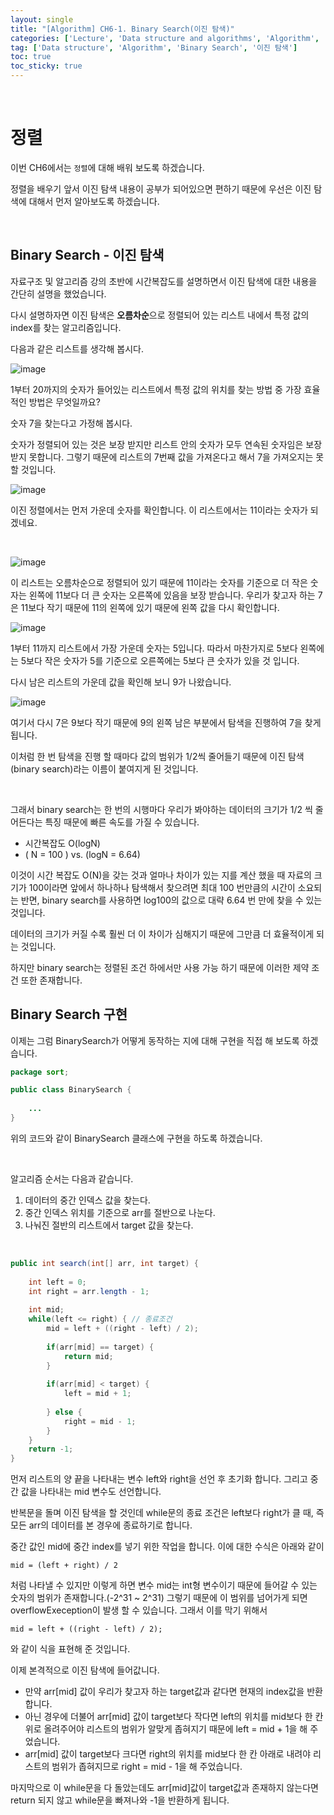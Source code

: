 ```yaml
---
layout: single
title: "[Algorithm] CH6-1. Binary Search(이진 탐색)"
categories: ['Lecture', 'Data structure and algorithms', 'Algorithm', 'BinarySearch']
tag: ['Data structure', 'Algorithm', 'Binary Search', '이진 탐색']
toc: true
toc_sticky: true
---
```


<br>

# 정렬

이번 CH6에서는 `정렬`에 대해 배워 보도록 하겠습니다.

정렬을 배우기 앞서 이진 탐색 내용이 공부가 되어있으면 편하기 때문에 우선은 이진 탐색에 대해서 먼저 알아보도록 하겠습니다.

<br>

## Binary Search - 이진 탐색

자료구조 및 알고리즘 강의 초반에 시간복잡도를 설명하면서 이진 탐색에 대한 내용을 간단히 설명을 했었습니다.

다시 설명하자면 이진 탐색은 **오름차순**으로 정렬되어 있는 리스트 내에서 특정 값의 index를 찾는 알고리즘입니다.

다음과 같은 리스트를 생각해 봅시다.

![image](https://user-images.githubusercontent.com/79521972/153797551-d603c486-574c-4fb5-9205-f94c9d886c60.png)

1부터 20까지의 숫자가 들어있는 리스트에서 특정 값의 위치를 찾는 방법 중 가장 효율 적인 방법은 무엇일까요?

숫자 7을 찾는다고 가정해 봅시다.

숫자가 정렬되어 있는 것은 보장 받지만 리스트 안의 숫자가 모두 연속된 숫자임은 보장 받지 못합니다. 그렇기 때문에 리스트의 7번째 값을 가져온다고 해서 7을 가져오지는 못할 것입니다.
<br>

![image](https://user-images.githubusercontent.com/79521972/153797804-749fd68b-61c2-4c7a-8745-228684b407fa.png)

이진 정렬에서는 먼저 가운데 숫자를 확인합니다. 이 리스트에서는 11이라는 숫자가 되겠네요.

<br>

![image](https://user-images.githubusercontent.com/79521972/153798087-06885c4a-0a3d-4421-802e-eac902dc137a.png)

이 리스트는 오름차순으로 정렬되어 있기 때문에 11이라는 숫자를 기준으로 더 작은 숫자는 왼쪽에 11보다 더 큰 숫자는 오른쪽에 있음을 보장 받습니다. 우리가 찾고자 하는 7은 11보다 작기 때문에 11의 왼쪽에 있기 때문에 왼쪽 값을 다시 확인합니다.

![image](https://user-images.githubusercontent.com/79521972/153798306-c87109d3-caf0-4e26-8a52-4fbded86ebc5.png)

1부터 11까지 리스트에서 가장 가운데 숫자는 5입니다. 따라서 마찬가지로 5보다 왼쪽에는 5보다 작은 숫자가 5를 기준으로 오른쪽에는 5보다 큰 숫자가 있을 것 입니다.
<br>

다시 남은 리스트의 가운데 값을 확인해 보니 9가 나왔습니다.

![image](https://user-images.githubusercontent.com/79521972/153798409-9c80c902-c271-4cfc-8288-d7a1ca795507.png)

여기서 다시 7은 9보다 작기 때문에 9의 왼쪽 남은 부분에서 탐색을 진행하여 7을 찾게 됩니다.

이처럼 한 번 탐색을 진행 할 때마다 값의 범위가 1/2씩 줄어들기 때문에 이진 탐색(binary search)라는 이름이 붙여지게 된 것입니다.

<br>

그래서 binary search는 한 번의 시행마다 우리가 봐야하는 데이터의 크기가 1/2 씩 줄어든다는 특징 때문에 빠른 속도를 가질 수 있습니다.

- 시간복잡도 O(logN)
- ( N = 100 ) vs. (logN = 6.64)

이것이 시간 복잡도 O(N)을 갖는 것과 얼마나 차이가 있는 지를 계산 했을 때 자료의 크기가 100이라면 앞에서 하나하나 탐색해서 찾으려면 최대 100 번만큼의 시간이 소요되는 반면, binary search를 사용하면 log100의 값으로 대략 6.64 번 만에 찾을 수 있는 것입니다.

데이터의 크기가 커질 수록 훨씬 더 이 차이가 심해지기 때문에 그만큼 더 효율적이게 되는 것입니다.

하지만 binary search는 정렬된 조건 하에서만 사용 가능 하기 때문에 이러한 제약 조건 또한 존재합니다.



## Binary Search 구현

이제는 그럼 BinarySearch가 어떻게 동작하는 지에 대해 구현을 직접 해 보도록 하겠습니다.

```java
package sort;

public class BinarySearch {
    
    ...
}
```

위의 코드와 같이 BinarySearch 클래스에 구현을 하도록 하겠습니다.

<br>

알고리즘 순서는 다음과 같습니다.

1.  데이터의 중간 인덱스 값을 찾는다.
2.  중간 인덱스 위치를 기준으로 arr를 절반으로 나눈다.
3.  나눠진 절반의 리스트에서 target 값을 찾는다.

<br>



```java
public int search(int[] arr, int target) {
    
    int left = 0;
    int right = arr.length - 1;
    
    int mid;
    while(left <= right) { // 종료조건
        mid = left + ((right - left) / 2);
        
        if(arr[mid] == target) {
            return mid;
        }
        
        if(arr[mid] < target) {
            left = mid + 1;
            
        } else {
            right = mid - 1;
        }
    }
    return -1;
}
```

먼저 리스트의 양 끝을 나타내는 변수 left와 right을 선언 후 초기화 합니다. 그리고 중간 값을 나타내는 mid 변수도 선언합니다.

반복문을 돌며 이진 탐색을 할 것인데 while문의 종료 조건은 left보다 right가 클 때, 즉 모든 arr의 데이터를 본 경우에 종료하기로 합니다.

중간 값인 mid에 중간 index를 넣기 위한 작업을 합니다. 이에 대한 수식은 아래와 같이

```
mid = (left + right) / 2
```

처럼 나타낼 수 있지만 이렇게 하면 변수 mid는 int형 변수이기 때문에 들어갈 수 있는 숫자의 범위가 존재합니다.(-2^31 ~ 2^31) 그렇기 때문에 이 범위를 넘어가게 되면 overflowExeception이 발생 할 수 있습니다. 그래서 이를 막기 위해서 

```
mid = left + ((right - left) / 2);
```

와 같이 식을 표현해 준 것입니다.

이제 본격적으로 이진 탐색에 들어값니다.

- 만약 arr[mid] 값이 우리가 찾고자 하는 target값과 같다면 현재의 index값을 반환합니다.
- 아닌 경우에 더불어 arr[mid] 값이 target보다 작다면 left의 위치를 mid보다 한 칸 위로 올려주어야 리스트의 범위가 알맞게 좁혀지기 때문에 left = mid + 1을 해 주었습니다.
- arr[mid] 값이 target보다 크다면 right의 위치를 mid보다 한 칸 아래로 내려야 리스트의 범위가 좁혀지므로 right = mid - 1을 해 주었습니다.

마지막으로 이 while문을 다 돌았는데도 arr[mid]값이 target값과 존재하지 않는다면 return 되지 않고 while문을 빠져나와 -1을 반환하게 됩니다.

















